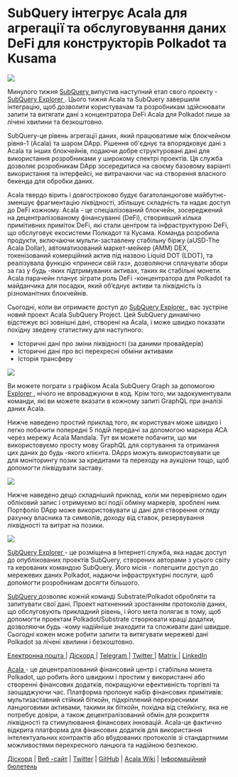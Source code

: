 # SubQuery інтегрує Acala для агрегації та обслуговування даних DeFi для конструкторів Polkadot та Kusama

![](https://miro.medium.com/max/1400/1*cg4kJs0WEcyPP73EAtHomA.png)

Минулого тижня [ SubQuery ](https://www.subquery.network/) випустив наступний етап свого проекту - [ SubQuery Explorer ](https://explorer.subquery.network/). Цього тижня Acala та SubQuery завершили інтеграцію, щоб дозволити користувачам та розробникам здійснювати запити та витягати дані з концентратора DeFi Acala для Polkadot лише за лічені хвилини та безкоштовно.

SubQuery-це рівень агрегації даних, який працюватиме між блокчейном рівня-1 (Acala) та шаром DApp. Рішення об'єднує та впорядковує дані з Acala та інших блокчейнів, подаючи добре структуровані дані для використання розробниками у широкому спектрі проектів. Ця служба дозволяє розробникам DApp зосередитися на своєму базовому варіанті використання та інтерфейсі, не витрачаючи час на створення власного бекенда для обробки даних.

Acala твердо вірить і довгостроково будує багатоланцюгове майбутнє-зменшує фрагментацію ліквідності, збільшує складність та надає доступ до DeFi кожному. Acala - це спеціалізований блокчейн, зосереджений на децентралізованому фінансуванні (DeFi), створивший кілька примітивних приміток DeFi, які стали центром та інфраструктурою DeFi, що обслуговує екосистеми Полкадот та Кусама. Команда розробила продукти, включаючи мульти-заставлену стабільну біржу (aUSD-The Acala Dollar), автоматизований маркет-мейкер (AMM) DEX, токенізований комерційний актив під назвою Liquid DOT (LDOT), та реалізувала функцію «принеси свій газ», дозволяючи сплачувати збори за газ у будь -яких підтримуваних активах, таких як стабільні монети. Acala парачейн планує зіграти роль DeFi -концентратора для Polkadot та майданчика для посадки, який об’єднує активи та ліквідність із різноманітних блокчейнів.

Сьогодні, коли ви отримаєте доступ до [ SubQuery Explorer ](https://explorer.subquery.network/), вас зустріне новий проект Acala SubQuery Project. Цей SubQuery динамічно відстежує всі зовнішні дані, створені на Acala, і може швидко показати похідну зведену статистику для наступного:

-   Історичні дані про зміни ліквідності (за даними провайдерів)
-   Історичні дані про всі перехресні обміни активами
-   Історія трансферу

![](https://miro.medium.com/max/1400/0*sXPljA1RE754fuDQ)

Ви можете пограти з графіком Acala SubQuery Graph за допомогою [ Explorer ](https://explorer.subquery.network/), нічого не впроваджуючи в код. Крім того, ми задокументували команди, які ви можете вказати в кожному запиті GraphQL при аналізі даних Acala.

Нижче наведено простий приклад того, як користувач може швидко і легко побачити попередні 5 подій передачі за допомогою маркера ACA через мережу Acala Mandala. Тут ви можете побачити, що ми використовуємо просту мову GraphQL для сортування та отримання цих даних до будь -якого клієнта. DApps можуть використовувати це для моніторингу позик за кредитами та переходу на аукціони тощо, щоб допомогти ліквідувати заставу.

![](https://miro.medium.com/max/1400/0*zlxPf2tz8DVX95kY)

Нижче наведено дещо складніший приклад, коли ми перевіряємо один обліковий запис і отримуємо всі події обміну маркерів, зроблені ним. Портфоліо DApp може використовувати ці дані для створення огляду рахунку власника та символів, доходу від ставок, резервування ліквідності та витрат на позики.

![](https://miro.medium.com/max/1400/0*hdTbn41vDvIYuv3_)

[ SubQuery Explorer ](https://explorer.subquery.network/) - це розміщена в Інтернеті служба, яка надає доступ до опублікованих проектів SubQuery, створених авторами з усього світу та керованих командою SubQuery. Його місія - полегшити доступ до мережевих даних Polkadot, надаючи інфраструктурні послуги, щоб допомогти розробникам досягти більшого.

[ SubQuery ](https://www.subquery.network/) дозволяє кожній команді Substrate/Polkadot обробляти та запитувати свої дані. Проект натхненний зростанням протоколів даних, що обслуговують прикладний рівень, і його мета полягає в тому, щоб допомогти проектам Polkadot/Substrate створювати кращі додатки, дозволяючи будь -кому надійніше знаходити та споживати дані швидше. Сьогодні кожен може робити запити та витягувати мережеві дані Polkadot за лічені хвилини і безкоштовно.

[ Електронна пошта ](mailto:hello@subquery.network) | [ Діскорд ](https://discord.com/invite/78zg8aBSMG) | [ Telegram ](https://t.me/subquerynetwork) | [ Twitter ](https://twitter.com/subquerynetwork) | [ Matrix ](https://matrix.to/#/#subquery:matrix.org) | [ LinkedIn ](https://www.linkedin.com/company/subquery)

[ Acala ](http://acala.network/) - це децентралізований фінансовий центр і стабільна монета Polkadot, що робить його швидким і простим у використанні або створенні фінансових додатків, покращуючи ефективність торгівлі та заощаджуючи час. Платформа пропонує набір фінансових примітивів: мультизаставний стійкий біткойн, підкріплений перехресними ланцюговими активами, такими як біткойн, похідна від стейкінгу, яка не потребує довіри, а також децентралізований обмін для розкриття ліквідності та стимулювання фінансових інновацій. Acala-це фактично відкрита платформа для фінансових додатків для використання інтелектуальних контрактів або вбудованих протоколів зі стандартними можливостями перехресного ланцюга та надійною безпекою.

[Діскорд](https://discord.gg/vdbFVCH) | [Веб -сайт](https://acala.network/) | [Twitter](https://twitter.com/AcalaNetwork) | [GitHub](https://github.com/AcalaNetwork/Acala) | [Acala Wiki](https://github.com/AcalaNetwork/Acala/wiki) | [Інформаційний бюлетень](https://share.hsforms.com/1X9RxkXk-R62I0VNbATaDXw4h8qc)